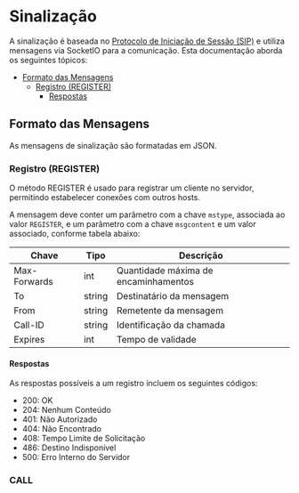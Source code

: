 # Sinalização <!-- omit in toc -->

A sinalização é baseada no [Protocolo de Iniciação de Sessão (SIP)](https://datatracker.ietf.org/doc/html/rfc3261) e utiliza mensagens via SocketIO para a comunicação. Esta documentação aborda os seguintes tópicos:

- [Formato das Mensagens](#formato-das-mensagens)
  - [Registro (REGISTER)](#registro-register)
    - [Respostas](#respostas)


## Formato das Mensagens

As mensagens de sinalização são formatadas em JSON.

### Registro (REGISTER)

O método REGISTER é usado para registrar um cliente no servidor, permitindo estabelecer conexões com outros hosts.

A mensagem deve conter um parâmetro com a chave `mstype`, associada ao valor `REGISTER`, e um parâmetro com a chave `msgcontent` e um valor associado, conforme tabela abaixo:



<!-- ```
REGISTER sip:registrar.biloxi.com
Max-Forwards: 2
To: Bob <sip:bob@biloxi.com>
From: Bob <sip:bob@biloxi.com>;tag=456248
Call-ID: 843817637684230@998sdasdh09
Expires: 3600
``` -->
<!-- > Respostas: 200, 204, 401, 404, 408, 486 e  500 -->
| Chave        | Tipo   | Descrição                  |
|--------------|--------|----------------------------|
| Max-Forwards | int    | Quantidade máxima de encaminhamentos |
| To           | string | Destinatário da mensagem   |
| From         | string | Remetente da mensagem      |
| Call-ID      | string | Identificação da chamada   |
| Expires      | int    | Tempo de validade          |

#### Respostas

As respostas possíveis a um registro incluem os seguintes códigos:

- 200: OK
- 204: Nenhum Conteúdo
- 401: Não Autorizado
- 404: Não Encontrado
- 408: Tempo Limite de Solicitação
- 486: Destino Indisponível
- 500: Erro Interno do Servidor

### CALL




<!-- ## INVITE
Estabelece uma sessão com outro host.

## SUBSCRIBE
Estabelece uma sessão com um canal especifico.

## PUBLISH
Envia mensagens em um canal especifico.

## ACK
Mensagem de confirmação.

## BYE
Mensagem de encerramento de sessão. -->